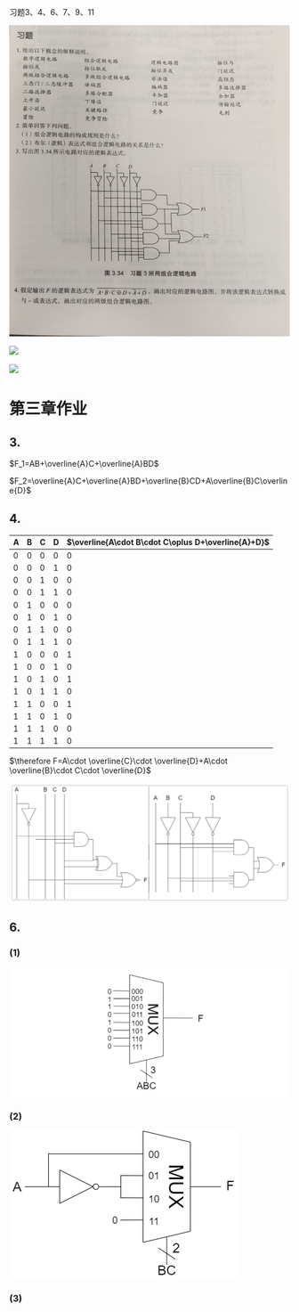 习题3、4、6、7、9、11

![](image/2021-03-29-08-30-17.png)

![](image/2021-03-29-08-30-31.png)

![](image/2021-03-29-08-30-41.png)

# 第三章作业

## 3.

$F_1=AB+\overline{A}C+\overline{A}BD$

$F_2=\overline{A}C+\overline{A}BD+\overline{B}CD+A\overline{B}C\overline{D}$


## 4.


| A | B | C | D | $\overline{A\cdot B\cdot C\oplus D+\overline{A}+D}$ |
|---|---|---|---|-----|
| 0 | 0 | 0 | 0 | 0 |
| 0 | 0 | 0 | 1 | 0 |
| 0 | 0 | 1 | 0 | 0 |
| 0 | 0 | 1 | 1 | 0 |
| 0 | 1 | 0 | 0 | 0 |
| 0 | 1 | 0 | 1 | 0 |
| 0 | 1 | 1 | 0 | 0 |
| 0 | 1 | 1 | 1 | 0 |
| 1 | 0 | 0 | 0 | 1 |
| 1 | 0 | 0 | 1 | 0 |
| 1 | 0 | 1 | 0 | 1 |
| 1 | 0 | 1 | 1 | 0 |
| 1 | 1 | 0 | 0 | 1 |
| 1 | 1 | 0 | 1 | 0 |
| 1 | 1 | 1 | 0 | 0 |
| 1 | 1 | 1 | 1 | 0 |

$\therefore F=A\cdot \overline{C}\cdot \overline{D}+A\cdot \overline{B}\cdot C\cdot \overline{D}$

![](image/2021-03-29-12-00-00.png)


## 6.

### (1)

![](image/2021-03-29-14-18-29.png)

### (2)

![](image/2021-03-29-19-20-34.png)

### (3)

